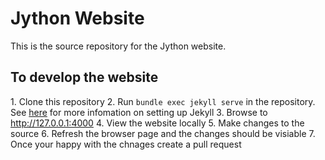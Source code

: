 # Jython Website
This is the source repository for the Jython website.

## To develop the website

1. Clone this repository
2. Run `bundle exec jekyll serve` in the repository. See [here](https://help.github.com/articles/setting-up-your-github-pages-site-locally-with-jekyll) for more infomation on setting up Jekyll
3. Browse to http://127.0.0.1:4000
4. View the website locally
5. Make changes to the source
6. Refresh the browser page and the changes should be visiable
7. Once your happy with the chnages create a pull request
